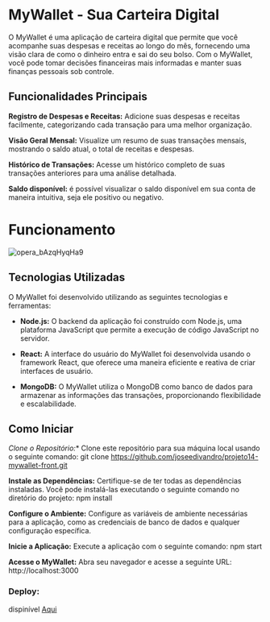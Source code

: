 # MyWallet - Sua Carteira Digital

O MyWallet é uma aplicação de carteira digital que permite que você acompanhe suas despesas e receitas ao longo do mês, fornecendo uma visão clara de como o dinheiro entra e sai do seu bolso. Com o MyWallet, você pode tomar decisões financeiras mais informadas e manter suas finanças pessoais sob controle.

## Funcionalidades Principais
**Registro de Despesas e Receitas:** Adicione suas despesas e receitas facilmente, categorizando cada transação para uma melhor organização.

**Visão Geral Mensal:** Visualize um resumo de suas transações mensais, mostrando o saldo atual, o total de receitas e despesas.

**Histórico de Transações:** Acesse um histórico completo de suas transações anteriores para uma análise detalhada.

**Saldo disponível:** é possível visualizar o saldo disponível em sua conta de maneira intuitiva, seja ele positivo ou negativo.

# Funcionamento
![opera_bAzqHyqHa9](https://github.com/joseedivandro/projeto14-mywallet-front/assets/64916664/a87ddced-6b5d-4a62-bdc8-4e05795770ce)



## Tecnologias Utilizadas

O MyWallet foi desenvolvido utilizando as seguintes tecnologias e ferramentas:

- **Node.js:** O backend da aplicação foi construído com Node.js, uma plataforma JavaScript que permite a execução de código JavaScript no servidor.

- **React:** A interface do usuário do MyWallet foi desenvolvida usando o framework React, que oferece uma maneira eficiente e reativa de criar interfaces de usuário.

- **MongoDB:** O MyWallet utiliza o MongoDB como banco de dados para armazenar as informações das transações, proporcionando flexibilidade e escalabilidade.

## Como Iniciar

**Clone o Repositório*:** Clone este repositório para sua máquina local usando o seguinte comando:
git clone https://github.com/joseedivandro/projeto14-mywallet-front.git

**Instale as Dependências:** Certifique-se de ter todas as dependências instaladas. Você pode instalá-las executando o seguinte comando no diretório do projeto:
npm install

**Configure o Ambiente:** Configure as variáveis de ambiente necessárias para a aplicação, como as credenciais de banco de dados e qualquer configuração específica.

**Inicie a Aplicação:** Execute a aplicação com o seguinte comando:
npm start

**Acesse o MyWallet:** Abra seu navegador e acesse a seguinte URL:
http://localhost:3000

### Deploy: 
dispinível [Aqui](https://projeto14-mywallet-front-silk-six.vercel.app")
